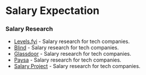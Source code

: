 # Salary Expectation

### Salary Research
- [Levels.fyi](https://www.levels.fyi/) - Salary research for tech companies.
- [Blind](https://www.teamblind.com/) - Salary research for tech companies.
- [Glassdoor](https://www.glassdoor.co.uk/index.htm) - Salary research for tech companies.
- [Paysa](https://www.paysa.com/) - Salary research for tech companies.
- [Salary Project](https://www.salaryproject.com/) - Salary research for tech companies.